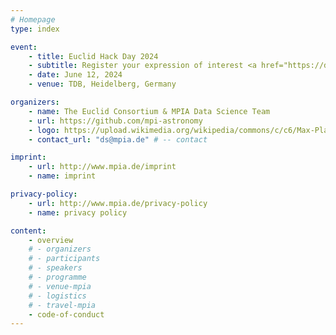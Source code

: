 ```yaml
---
# Homepage
type: index

event:
    - title: Euclid Hack Day 2024
    - subtitle: Register your expression of interest <a href="https://docs.google.com/forms/d/e/1FAIpQLSddXALImT-cDW9bMGpBmPVprFqkUzgJnIvhwyQ6WPW7OdWrbQ/viewform?usp=sf_link">HERE</a> by April 12, 2024
    - date: June 12, 2024
    - venue: TDB, Heidelberg, Germany

organizers:
    - name: The Euclid Consortium & MPIA Data Science Team
    - url: https://github.com/mpi-astronomy
    - logo: https://upload.wikimedia.org/wikipedia/commons/c/c6/Max-Planck-Institut_f%C3%BCr_Astronomie_Logo.svg  # -- MPIA logo
    - contact_url: "ds@mpia.de" # -- contact

imprint:
    - url: http://www.mpia.de/imprint
    - name: imprint

privacy-policy:
    - url: http://www.mpia.de/privacy-policy
    - name: privacy policy

content:
    - overview
    # - organizers
    # - participants
    # - speakers
    # - programme
    # - venue-mpia
    # - logistics
    # - travel-mpia
    - code-of-conduct
---
```

